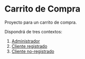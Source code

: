 # Carrito de Compra

 Proyecto para un carrito de compra.

 Dispondrá de tres contextos:
 1. [Administrador](doc/administrador.md)
 2. [Cliente registrado](doc/cliente-registrado.md)
 3. [Cliente no-registrado](doc/cliente-no-registrado.md)

